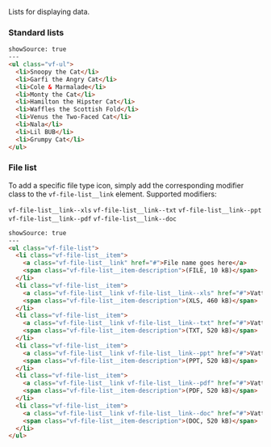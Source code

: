 Lists for displaying data.

### Standard lists

```html
showSource: true
---
<ul class="vf-ul">
  <li>Snoopy the Cat</li>
  <li>Garfi the Angry Cat</li>
  <li>Cole & Marmalade</li>
  <li>Monty the Cat</li>
  <li>Hamilton the Hipster Cat</li>
  <li>Waffles the Scottish Fold</li>
  <li>Venus the Two-Faced Cat</li>
  <li>Nala</li>
  <li>Lil BUB</li>
  <li>Grumpy Cat</li>
</ul>
```


### File list

To add a specific file type icon, simply add the corresponding modifier class to the `vf-file-list__link` element. Supported modifiers: 

`vf-file-list__link--xls`
`vf-file-list__link--txt`
`vf-file-list__link--ppt`
`vf-file-list__link--pdf`
`vf-file-list__link--doc`


```html
showSource: true
---
<ul class="vf-file-list">
  <li class="vf-file-list__item">
    <a class="vf-file-list__link" href="#">File name goes here</a>
    <span class="vf-file-list__item-description">(FILE, 10 kB)</span>
  </li>
  <li class="vf-file-list__item">
    <a class="vf-file-list__link vf-file-list__link--xls" href="#">Vattenfall uppförandekod för leverantörer, bilaga 9</a>
    <span class="vf-file-list__item-description">(XLS, 460 kB)</span>
  </li>
  <li class="vf-file-list__item">
    <a class="vf-file-list__link vf-file-list__link--txt" href="#">Vattenfall Electronic Commerce Guidelines, bilaga 10a</a>
    <span class="vf-file-list__item-description">(TXT, 520 kB)</span>
  </li>
  <li class="vf-file-list__item">
    <a class="vf-file-list__link vf-file-list__link--ppt" href="#">Vattenfall Electronic Commerce Guidelines, bilaga 10a</a>
    <span class="vf-file-list__item-description">(PPT, 520 kB)</span>
  </li>
  <li class="vf-file-list__item">
    <a class="vf-file-list__link vf-file-list__link--pdf" href="#">Vattenfall Electronic Commerce Guidelines, bilaga 10a</a>
    <span class="vf-file-list__item-description">(PDF, 520 kB)</span>
  </li>
  <li class="vf-file-list__item">
    <a class="vf-file-list__link vf-file-list__link--doc" href="#">Vattenfall Electronic Commerce Guidelines, bilaga 10a</a>
    <span class="vf-file-list__item-description">(DOC, 520 kB)</span>
  </li>
</ul>
```